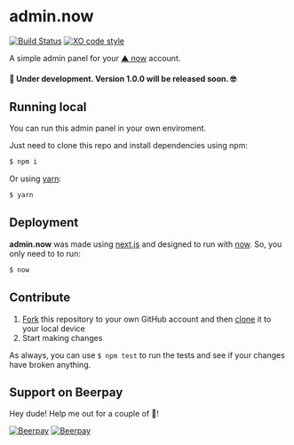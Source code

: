 admin.now
=========

[![Build Status](https://travis-ci.org/colkito/admin.now.svg?branch=master)](https://travis-ci.org/colkito/admin.now)
[![XO code style](https://img.shields.io/badge/code_style-XO-5ed9c7.svg)](https://github.com/sindresorhus/xo)

A simple admin panel for your [▲ now](https://now.sh) account.

#### 🚧 Under development. Version 1.0.0 will be released soon. 🤓

## Running local
You can run this admin panel in your own enviroment.

Just need to clone this repo and install dependencies using npm:

```bash
$ npm i
```

Or using [yarn](https://yarnpkg.com/):

```bash
$ yarn
```

## Deployment

**admin.now** was made using [next.js](https://github.com/zeit/next.js/) and designed to run with [now](https://github.com/zeit/now). So, you only need to to run:

```bash
$ now
```


## Contribute

1. [Fork](https://help.github.com/articles/fork-a-repo/) this repository to your own GitHub account and then [clone](https://help.github.com/articles/cloning-a-repository/) it to your local device
2. Start making changes

As always, you can use `$ npm test` to run the tests and see if your changes have broken anything.

## Support on Beerpay
Hey dude! Help me out for a couple of :beers:!

[![Beerpay](https://beerpay.io/colkito/admin.now/badge.svg?style=beer-square)](https://beerpay.io/colkito/admin.now)  [![Beerpay](https://beerpay.io/colkito/admin.now/make-wish.svg?style=flat-square)](https://beerpay.io/colkito/admin.now?focus=wish)